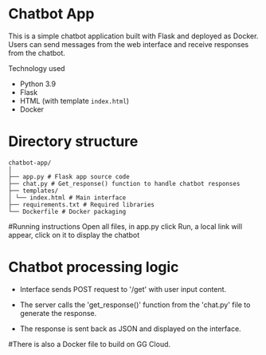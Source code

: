 # Chatbot App

This is a simple chatbot application built with Flask and deployed as Docker. Users can send messages from the web interface and receive responses from the chatbot.

Technology used
- Python 3.9
- Flask
- HTML (with template `index.html`)
- Docker

# Directory structure
```
chatbot-app/
│
├── app.py # Flask app source code
├── chat.py # Get_response() function to handle chatbot responses
├── templates/
│ └── index.html # Main interface
├── requirements.txt # Required libraries
└── Dockerfile # Docker packaging
```

#Running instructions
Open all files, in app.py click Run, a local link will appear, click on it to display the chatbot

# Chatbot processing logic
- Interface sends POST request to '/get' with user input content.
- The server calls the 'get_response()' function from the 'chat.py' file to generate the response.

- The response is sent back as JSON and displayed on the interface.

#There is also a Docker file to build on GG Cloud.
